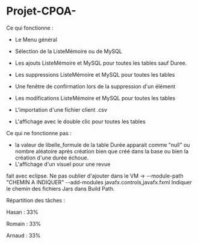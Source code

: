 # Projet-CPOA-
Ce qui fonctionne :

- Le Menu général

- Sélection de la ListeMémoire ou de MySQL

- Les ajouts ListeMémoire et MySQL pour toutes les tables sauf Duree.

- Les suppressions ListeMémoire et MySQL pour toutes les tables

- Une fenêtre de confirmation lors de la suppression d'un élément

- Les modifications ListeMémoire et MySQL pour toutes les tables

- L'importation d'une fichier client .csv

- L'affichage avec le double clic pour toutes les tables

Ce qui ne fonctionne pas :

- la valeur de libelle_formule de la table Durée apparait comme "null" ou nombre aléatoire après création bien que créé dans la base
ou bien la création d'une durée échoue.
- L'affichage d'un visuel pour une revue

fait avec eclipse.
Ne pas oublier d'ajouter dans le VM -> --module-path "CHEMIN A INDIQUER" --add-modules javafx.controls,javafx.fxml
Indiquer le chemin des fichiers Jars dans Build Path.

Répartition des tâches :

Hasan : 33%

Romain : 33% 

Arnaud : 33%
